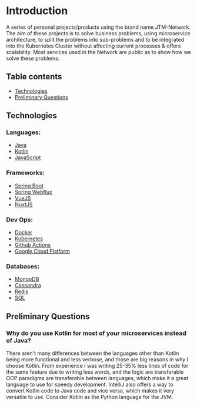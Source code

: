 # Introduction

A series of personal projects/products using the brand name JTM-Network. The aim of these projects is to solve business problems, using microservice architecture, to split the problems into sub-problems and to be integrated into the Kubernetes Cluster without affecting current processes & offers scalability. Most services used in the Network are public as to show how we solve these problems.

## Table contents
- [Technologies](#technologies)
- [Preliminary Questions](#preliminary-questions)

## Technologies

### Languages:
- [Java](https://www.java.com/en)
- [Kotlin](https://kotlinlang.org)
- [JavaScript](https://www.javascript.com)

### Frameworks:
- [Spring Boot](https://spring.io/projects/spring-boot)
- [Spring Webflux](https://docs.spring.io/spring-framework/docs/current/reference/html/web-reactive.html)
- [VueJS](https://vuejs.org/)
- [NuxtJS](https://nuxtjs.org/)

### Dev Ops:
- [Docker](https://www.docker.com/)
- [Kubernetes](https://kubernetes.io/)
- [Github Actions](https://github.com/features/actions)
- [Google Cloud Platform](https://cloud.google.com/)

### Databases:
- [MongoDB](https://www.mongodb.com/)
- [Cassandra](https://cassandra.apache.org/_/index.html)
- [Redis](https://redis.io/)
- [SQL](https://en.wikipedia.org/wiki/SQL)

## Preliminary Questions

### Why do you use Kotlin for most of your microservices instead of Java?

There aren't many differences between the languages other than Kotlin being more functional and less verbose, and those are big reasons in why I choose Kotlin. From experience I was writing 25-35% less lines of code for the same feature due to writing less words, and the logic are transferable OOP paradigms are transferable between languages, which make it a great language to use for speedy development. IntelliJ also offers a way to convert Kotlin code to Java code and vice versa, which makes it very versatile to use. Consider Kotlin as the Python language for the JVM.




